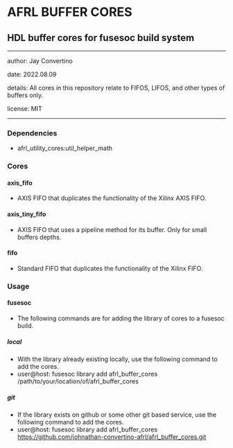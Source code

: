 # AFRL BUFFER CORES
## HDL buffer cores for fusesoc build system
---

   author: Jay Convertino  
   
   date: 2022.08.09  
   
   details: All cores in this repository relate to FIFOS, LIFOS, and other types of buffers only.  
   
   license: MIT   
   
---

### Dependencies
* afrl_utility_cores:util_helper_math

### Cores
#### axis_fifo
* AXIS FIFO that duplicates the functionality of the Xilinx AXIS FIFO. 

#### axis_tiny_fifo
* AXIS FIFO that uses a pipeline method for its buffer. Only for small buffers depths.

#### fifo
* Standard FIFO that duplicates the functionality of the Xilinx FIFO.

### Usage
#### fusesoc
* The following commands are for adding the library of cores to a fusesoc build.

##### local
* With the library already existing locally, use the following command to add the cores.
* user@host: fusesoc library add afrl_buffer_cores /path/to/your/location/of/afrl_buffer_cores

##### git
* If the library exists on github or some other git based service, use the following command to add the cores.
* user@host: fusesoc library add afrl_buffer_cores https://github.com/johnathan-convertino-afrl/afrl_buffer_cores.git


